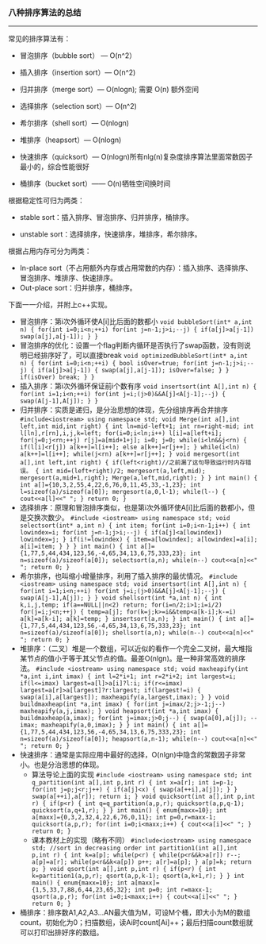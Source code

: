 ### 八种排序算法的总结
---
常见的排序算法有：

* 冒泡排序（bubble sort） — O(n^2）

* 插入排序（insertion sort）— O(n^2)

* 归并排序（merge sort）— O(nlogn); 需要 O(n) 额外空间

* 选择排序（selection sort）— O(n^2)

* 希尔排序（shell sort）— O(nlogn)

* 堆排序（heapsort）— O(nlogn)

* 快速排序（quicksort）— O(nlogn)所有nlg(n)复杂度排序算法里面常数因子最小的，综合性能很好

* 桶排序（bucket sort）—— O(n)牺牲空间换时间

根据稳定性可归为两类：

* stable sort：插入排序、冒泡排序、归并排序，桶排序。

* unstable sort：选择排序，快速排序，堆排序，希尔排序。

根据占用内存可分为两类：

* In-place sort（不占用额外内存或占用常数的内存）：插入排序、选择排序、冒泡排序、堆排序、快速排序。
* Out-place sort：归并排序，桶排序。

下面一一介绍，并附上c++实现。
* 冒泡排序：第i次外循环使A[i]比后面的数都小
`void bubbleSort(int* a,int n)
{
    for(int i=0;i<n;++i)
        for(int j=n-1;j>i;--j)
        {
            if(a[j]>a[j-1])
                swap(a[j],a[j-1]);
        }
}`
* 冒泡排序的优化：设置一个flag判断内循环是否执行了swap函数，没有则说明已经排序好了，可以直接break
`void optimizedBubbleSort(int* a,int n)
{
    for(int i=0;i<n;++i)
    {
        bool isOver=true;
        for(int j=n-1;j>i;--j)
        {
            if(a[j]>a[j-1])
            {
                swap(a[j],a[j-1]);
                isOver=false;
            }
        }
        if(isOver)
            break;
    }
}`
* 插入排序：第i次外循环保证前i个数有序
`void insertsort(int A[],int n)
    {
        for(int i=1;i<n;++i)
            for(int j=i;(j>0)&&A[j]<A[j-1];--j)
        {
            swap(A[j-1],A[j]);
        }
    }`
* 归并排序：实质是递归，是分治思想的体现，先分组排序再合并排序
`#include<iostream>
using namespace std;
void Merge(int a[],int left,int mid,int right)
    {
        int ln=mid-left+1;
        int rn=right-mid;
        int l[ln],r[rn],i,j,k=left;
        for(i=0;i<ln;i++)
            l[i]=a[left+i];
        for(j=0;j<rn;++j)
            r[j]=a[mid+1+j];
        i=0;
        j=0;
        while(i<ln&&j<rn)
        {
            if(l[i]<r[j]) a[k++]=l[i++];
            else a[k++]=r[j++];
        }
        while(i<ln) a[k++]=l[i++];
        while(j<rn) a[k++]=r[j++];
    }
void mergesort(int a[],int left,int right)
    {
        if(left<right)//之前漏了这句导致运行时内存错误。
        {
        int mid=(left+right)/2;
        mergesort(a,left,mid);
        mergesort(a,mid+1,right);
        Merge(a,left,mid,right);
        }
    }
int main()
{
    int a[]={10,3,2,55,4,22,6,76,0,11,45,33,-1,23};
    int l=sizeof(a)/sizeof(a[0]);
    mergesort(a,0,l-1);
    while(l--)
    {
        cout<<a[l]<<" ";
    }
    return 0;
}
`
* 选择排序：原理和冒泡排序类似，也是第i次外循环使A[i]比后面的数都小，但是交换次数少。
`#include <iostream>
using namespace std;
void selectsort(int* a,int n)
{
    int item;
    for(int i=0;i<n-1;i++)
    {
        int lowindex=i;
        for(int j=n-1;j>i;--j)
        {
            if(a[j]<a[lowindex]) lowindex=j;
        }
        if(i!=lowindex)
        {
            item=a[lowindex];
            a[lowindex]=a[i];
            a[i]=item;
        }
    }
}
int main()
{
    int a[]={1,77,5,44,434,123,56,-4,65,34,13,6,75,333,23};
    int n=sizeof(a)/sizeof(a[0]);
    selectsort(a,n);
    while(n--) cout<<a[n]<<" ";
    return 0;
}`
* 希尔排序，也叫缩小增量排序，利用了插入排序的最优情况。
`#include <iostream>
using namespace std;
void insertsort(int A[],int n)
    {
        for(int i=1;i<n;++i)
            for(int j=i;(j>0)&&A[j]<A[j-1];--j)
        {
            swap(A[j-1],A[j]);
        }
    }
void shellsort(int *a,int n)
    {
        int k,i,j,temp;
        if(a==NULL||n<2) return;
        for(i=n/2;i>1;i=i/2)
            for(j=i;j<n;++j)
            {
              temp=a[j];
              for(k=j;k>=i&&temp<a[k-i];k-=i)
                    a[k]=a[k-i];
              a[k]=temp;
            }
        insertsort(a,n);
    }
int main()
{
int a[]={1,77,5,44,434,123,56,-4,65,34,13,6,75,333,23};
    int n=sizeof(a)/sizeof(a[0]);
    shellsort(a,n);
    while(n--) cout<<a[n]<<" ";
    return 0;
}`
* 堆排序：（二叉）堆是一个数组，可以近似的看作一个完全二叉树，最大堆指某节点的值小于等于其父节点的值。最差O(nlgn)。是一种非常高效的排序法。
`#include <iostream>
using namespace std;
void maxheapify(int *a,int i,int imax)
    {
        int l=2*i+1;
        int r=2*i+2;
        int largest=i;
        if(l<=imax) largest=a[l]>a[i]?l:i;
        if(r<=imax) largest=a[r]>a[largest]?r:largest;
        if(largest!=i)
        {
            swap(a[i],a[largest]);
            maxheapify(a,largest,imax);
        }
}
void buildmaxheap(int *a,int imax)
    {
        for(int j=imax/2;j>-1;j--) maxheapify(a,j,imax);
    }
void heapsort(int *a,int imax)
    {
        buildmaxheap(a,imax);
        for(int j=imax;j>0;j--)
        {
            swap(a[0],a[j]);
            --imax;
            maxheapify(a,0,imax);
        }
    }
int main()
{
    int a[]={1,77,5,44,434,123,56,-4,65,34,13,6,75,333,23};
    int n=sizeof(a)/sizeof(a[0]);
    heapsort(a,n-1);
    while(n--) cout<<a[n]<<" ";
    return 0;
}`
* 快速排序：通常是实际应用中最好的选择，O(nlgn)中隐含的常数因子非常小。也是分治思想的体现。
	* 算法导论上面的实现
	`#include <iostream>
using namespace std;
int q_partition(int a[],int p,int r)
{
    int x=a[r];
    int i=p-1;
    for(int j=p;j<r;j++)
    {
        if(a[j]<x)
        {
            swap(a[++i],a[j]);
        }
    }
    swap(a[++i],a[r]);
    return i;
}
void quicksort(int a[],int p,int r)
{
    if(p<r)
    {
        int q=q_partition(a,p,r);
        quicksort(a,p,q-1);
        quicksort(a,q+1,r);
    }
}
int main()
{
    enum{maxx=10};
    int a[maxx]={0,3,2,32,4,22,6,76,0,11};
    int p=0,r=maxx-1;
    quicksort(a,p,r);
    for(int i=0;i<maxx;i++)
    {
        cout<<a[i]<<" ";
    }
    return 0;
}
`
	* 课本教材上的实现（略有不同）
	`#include<iostream>
using namespace std;
//sort in decreasing order
int partition1(int a[],int p,int r)
{
    int k=a[p];
    while(p<r)
    {
        while(p<r&&k>a[r]) r--;
        a[p]=a[r];
        while(p<r&&k<a[p]) p++;
        a[r]=a[p];
    }
    a[p]=k;
    return p;
}
void qsort(int a[],int p,int r)
{
    if(p<r)
    {
        int k=partition1(a,p,r);
        qsort(a,p,k-1);
        qsort(a,k+1,r);
    }
}
int main()
{
    enum{maxx=10};
    int a[maxx]={1,5,33,7,88,6,44,23,65,32};
    int p=0;
    int r=maxx-1;
    qsort(a,p,r);
    for(int i=0;i<maxx;i++)
    {
        cout<<a[i]<<" ";
    }
    return 0;
}
`
* 桶排序：排序数A1,A2,A3...AN最大值为M，可设M个桶，即大小为M的数组count，初始化为0；扫描数组，读Ai时count[Ai]++；最后扫描count数组就可以打印出排好序的数组。